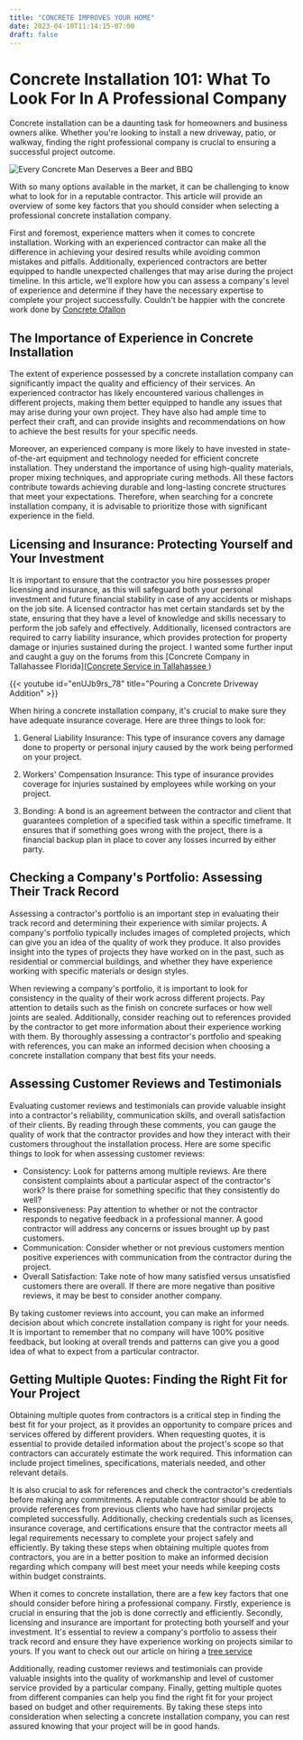 ```yaml
---
title: "CONCRETE IMPROVES YOUR HOME"
date: 2023-04-10T11:14:15-07:00
draft: false
---
```


# Concrete Installation 101: What To Look For In A Professional Company

Concrete installation can be a daunting task for homeowners and business owners alike. Whether you're looking to install a new driveway, patio, or walkway, finding the right professional company is crucial to ensuring a successful project outcome. 

![Every Concrete Man Deserves a Beer and BBQ](/beer-time-after-concrete-driveway-install.jpg)

With so many options available in the market, it can be challenging to know what to look for in a reputable contractor. This article will provide an overview of some key factors that you should consider when selecting a professional concrete installation company.

First and foremost, experience matters when it comes to concrete installation. Working with an experienced contractor can make all the difference in achieving your desired results while avoiding common mistakes and pitfalls. Additionally, experienced contractors are better equipped to handle unexpected challenges that may arise during the project timeline. In this article, we'll explore how you can assess a company's level of experience and determine if they have the necessary expertise to complete your project successfully.  Couldn't be happier with the concrete work done by [Concrete Ofallon](https://concreteofallon.com)

## The Importance of Experience in Concrete Installation

The extent of experience possessed by a concrete installation company can significantly impact the quality and efficiency of their services. An experienced contractor has likely encountered various challenges in different projects, making them better equipped to handle any issues that may arise during your own project. They have also had ample time to perfect their craft, and can provide insights and recommendations on how to achieve the best results for your specific needs.

Moreover, an experienced company is more likely to have invested in state-of-the-art equipment and technology needed for efficient concrete installation. They understand the importance of using high-quality materials, proper mixing techniques, and appropriate curing methods. All these factors contribute towards achieving durable and long-lasting concrete structures that meet your expectations. Therefore, when searching for a concrete installation company, it is advisable to prioritize those with significant experience in the field.

## Licensing and Insurance: Protecting Yourself and Your Investment

It is important to ensure that the contractor you hire possesses proper licensing and insurance, as this will safeguard both your personal investment and future financial stability in case of any accidents or mishaps on the job site. A licensed contractor has met certain standards set by the state, ensuring that they have a level of knowledge and skills necessary to perform the job safely and effectively. Additionally, licensed contractors are required to carry liability insurance, which provides protection for property damage or injuries sustained during the project.  I wanted some further input and caught a guy on the forums from this 
[Concrete Company in Tallahassee Florida]([Concrete Service in Tallahassee ](https://tallahassee-concrete-service.com)
)

{{< youtube id="enUJb9rs_78" title="Pouring a Concrete Driveway Addition" >}}

When hiring a concrete installation company, it's crucial to make sure they have adequate insurance coverage. Here are three things to look for:

1. General Liability Insurance: This type of insurance covers any damage done to property or personal injury caused by the work being performed on your project.

2. Workers' Compensation Insurance: This type of insurance provides coverage for injuries sustained by employees while working on your project.

3. Bonding: A bond is an agreement between the contractor and client that guarantees completion of a specified task within a specific timeframe. It ensures that if something goes wrong with the project, there is a financial backup plan in place to cover any losses incurred by either party.

## Checking a Company's Portfolio: Assessing Their Track Record

Assessing a contractor's portfolio is an important step in evaluating their track record and determining their experience with similar projects. A company's portfolio typically includes images of completed projects, which can give you an idea of the quality of work they produce. It also provides insight into the types of projects they have worked on in the past, such as residential or commercial buildings, and whether they have experience working with specific materials or design styles.

When reviewing a company's portfolio, it is important to look for consistency in the quality of their work across different projects. Pay attention to details such as the finish on concrete surfaces or how well joints are sealed. Additionally, consider reaching out to references provided by the contractor to get more information about their experience working with them. By thoroughly assessing a contractor's portfolio and speaking with references, you can make an informed decision when choosing a concrete installation company that best fits your needs.

## Assessing Customer Reviews and Testimonials

Evaluating customer reviews and testimonials can provide valuable insight into a contractor's reliability, communication skills, and overall satisfaction of their clients. By reading through these comments, you can gauge the quality of work that the contractor provides and how they interact with their customers throughout the installation process. Here are some specific things to look for when assessing customer reviews:

- Consistency: Look for patterns among multiple reviews. Are there consistent complaints about a particular aspect of the contractor's work? Is there praise for something specific that they consistently do well?
- Responsiveness: Pay attention to whether or not the contractor responds to negative feedback in a professional manner. A good contractor will address any concerns or issues brought up by past customers.
- Communication: Consider whether or not previous customers mention positive experiences with communication from the contractor during the project.
- Overall Satisfaction: Take note of how many satisfied versus unsatisfied customers there are overall. If there are more negative than positive reviews, it may be best to consider another company.

By taking customer reviews into account, you can make an informed decision about which concrete installation company is right for your needs. It is important to remember that no company will have 100% positive feedback, but looking at overall trends and patterns can give you a good idea of what to expect from a particular contractor.

## Getting Multiple Quotes: Finding the Right Fit for Your Project

Obtaining multiple quotes from contractors is a critical step in finding the best fit for your project, as it provides an opportunity to compare prices and services offered by different providers. When requesting quotes, it is essential to provide detailed information about the project's scope so that contractors can accurately estimate the work required. This information can include project timelines, specifications, materials needed, and other relevant details.

It is also crucial to ask for references and check the contractor's credentials before making any commitments. A reputable contractor should be able to provide references from previous clients who have had similar projects completed successfully. Additionally, checking credentials such as licenses, insurance coverage, and certifications ensure that the contractor meets all legal requirements necessary to complete your project safely and efficiently. By taking these steps when obtaining multiple quotes from contractors, you are in a better position to make an informed decision regarding which company will best meet your needs while keeping costs within budget constraints.

When it comes to concrete installation, there are a few key factors that one should consider before hiring a professional company. Firstly, experience is crucial in ensuring that the job is done correctly and efficiently. Secondly, licensing and insurance are important for protecting both yourself and your investment. It's essential to review a company's portfolio to assess their track record and ensure they have experience working on projects similar to yours. If you want to check out our article on hiring a [tree service ](https://yokeup.net/posts/hiring-a-tree-service/)

Additionally, reading customer reviews and testimonials can provide valuable insights into the quality of workmanship and level of customer service provided by a particular company. Finally, getting multiple quotes from different companies can help you find the right fit for your project based on budget and other requirements. By taking these steps into consideration when selecting a concrete installation company, you can rest assured knowing that your project will be in good hands.
